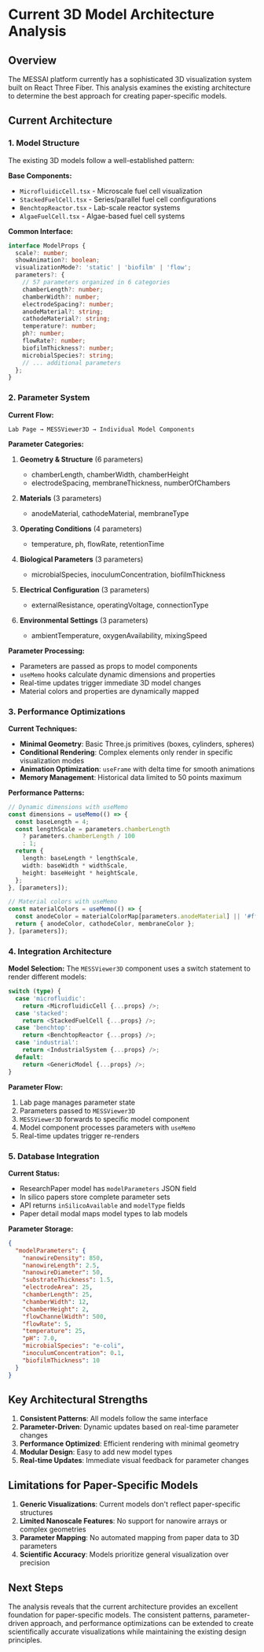 # Current 3D Model Architecture Analysis

## Overview

The MESSAI platform currently has a sophisticated 3D visualization system built
on React Three Fiber. This analysis examines the existing architecture to
determine the best approach for creating paper-specific models.

## Current Architecture

### 1. Model Structure

The existing 3D models follow a well-established pattern:

**Base Components:**

- `MicrofluidicCell.tsx` - Microscale fuel cell visualization
- `StackedFuelCell.tsx` - Series/parallel fuel cell configurations
- `BenchtopReactor.tsx` - Lab-scale reactor systems
- `AlgaeFuelCell.tsx` - Algae-based fuel cell systems

**Common Interface:**

```typescript
interface ModelProps {
  scale?: number;
  showAnimation?: boolean;
  visualizationMode?: 'static' | 'biofilm' | 'flow';
  parameters?: {
    // 57 parameters organized in 6 categories
    chamberLength?: number;
    chamberWidth?: number;
    electrodeSpacing?: number;
    anodeMaterial?: string;
    cathodeMaterial?: string;
    temperature?: number;
    ph?: number;
    flowRate?: number;
    biofilmThickness?: number;
    microbialSpecies?: string;
    // ... additional parameters
  };
}
```

### 2. Parameter System

**Current Flow:**

```
Lab Page → MESSViewer3D → Individual Model Components
```

**Parameter Categories:**

1. **Geometry & Structure** (6 parameters)

   - chamberLength, chamberWidth, chamberHeight
   - electrodeSpacing, membraneThickness, numberOfChambers

2. **Materials** (3 parameters)

   - anodeMaterial, cathodeMaterial, membraneType

3. **Operating Conditions** (4 parameters)

   - temperature, ph, flowRate, retentionTime

4. **Biological Parameters** (3 parameters)

   - microbialSpecies, inoculumConcentration, biofilmThickness

5. **Electrical Configuration** (3 parameters)

   - externalResistance, operatingVoltage, connectionType

6. **Environmental Settings** (3 parameters)
   - ambientTemperature, oxygenAvailability, mixingSpeed

**Parameter Processing:**

- Parameters are passed as props to model components
- `useMemo` hooks calculate dynamic dimensions and properties
- Real-time updates trigger immediate 3D model changes
- Material colors and properties are dynamically mapped

### 3. Performance Optimizations

**Current Techniques:**

- **Minimal Geometry**: Basic Three.js primitives (boxes, cylinders, spheres)
- **Conditional Rendering**: Complex elements only render in specific
  visualization modes
- **Animation Optimization**: `useFrame` with delta time for smooth animations
- **Memory Management**: Historical data limited to 50 points maximum

**Performance Patterns:**

```typescript
// Dynamic dimensions with useMemo
const dimensions = useMemo(() => {
  const baseLength = 4;
  const lengthScale = parameters.chamberLength
    ? parameters.chamberLength / 100
    : 1;
  return {
    length: baseLength * lengthScale,
    width: baseWidth * widthScale,
    height: baseHeight * heightScale,
  };
}, [parameters]);

// Material colors with useMemo
const materialColors = useMemo(() => {
  const anodeColor = materialColorMap[parameters.anodeMaterial] || '#ffd700';
  return { anodeColor, cathodeColor, membraneColor };
}, [parameters]);
```

### 4. Integration Architecture

**Model Selection:** The `MESSViewer3D` component uses a switch statement to
render different models:

```typescript
switch (type) {
  case 'microfluidic':
    return <MicrofluidicCell {...props} />;
  case 'stacked':
    return <StackedFuelCell {...props} />;
  case 'benchtop':
    return <BenchtopReactor {...props} />;
  case 'industrial':
    return <IndustrialSystem {...props} />;
  default:
    return <GenericModel {...props} />;
}
```

**Parameter Flow:**

1. Lab page manages parameter state
2. Parameters passed to `MESSViewer3D`
3. `MESSViewer3D` forwards to specific model component
4. Model component processes parameters with `useMemo`
5. Real-time updates trigger re-renders

### 5. Database Integration

**Current Status:**

- ResearchPaper model has `modelParameters` JSON field
- In silico papers store complete parameter sets
- API returns `inSilicoAvailable` and `modelType` fields
- Paper detail modal maps model types to lab models

**Parameter Storage:**

```json
{
  "modelParameters": {
    "nanowireDensity": 850,
    "nanowireLength": 2.5,
    "nanowireDiameter": 50,
    "substrateThickness": 1.5,
    "electrodeArea": 25,
    "chamberLength": 25,
    "chamberWidth": 12,
    "chamberHeight": 2,
    "flowChannelWidth": 500,
    "flowRate": 5,
    "temperature": 25,
    "pH": 7.0,
    "microbialSpecies": "e-coli",
    "inoculumConcentration": 0.1,
    "biofilmThickness": 10
  }
}
```

## Key Architectural Strengths

1. **Consistent Patterns**: All models follow the same interface
2. **Parameter-Driven**: Dynamic updates based on real-time parameter changes
3. **Performance Optimized**: Efficient rendering with minimal geometry
4. **Modular Design**: Easy to add new model types
5. **Real-time Updates**: Immediate visual feedback for parameter changes

## Limitations for Paper-Specific Models

1. **Generic Visualizations**: Current models don't reflect paper-specific
   structures
2. **Limited Nanoscale Features**: No support for nanowire arrays or complex
   geometries
3. **Parameter Mapping**: No automated mapping from paper data to 3D parameters
4. **Scientific Accuracy**: Models prioritize general visualization over
   precision

## Next Steps

The analysis reveals that the current architecture provides an excellent
foundation for paper-specific models. The consistent patterns, parameter-driven
approach, and performance optimizations can be extended to create scientifically
accurate visualizations while maintaining the existing design principles.
